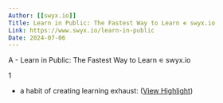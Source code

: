 ```yaml
---
Author: [[swyx.io]]
Title: Learn in Public: The Fastest Way to Learn ∊ swyx.io
Link: https://www.swyx.io/learn-in-public
Date: 2024-07-06
---
```

A - Learn in Public: The Fastest Way to Learn ∊ swyx.io

1
- a habit of creating learning exhaust: ([View Highlight](https://instapaper.com/read/1473798782/18471905))
